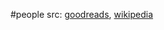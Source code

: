 #people 
src: [goodreads](https://www.goodreads.com/author/show/942792.Alexandre_V_Borovik), [wikipedia](https://en.wikipedia.org/wiki/Alexandre_Borovik) 

